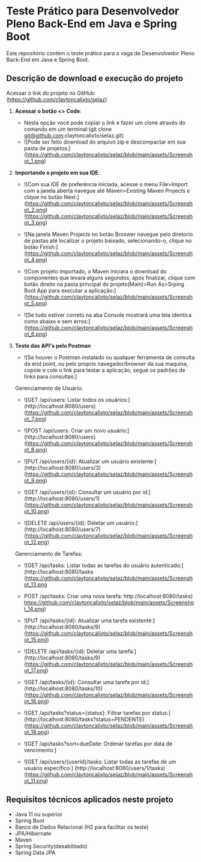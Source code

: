 # Teste Prático para Desenvolvedor Pleno Back-End em Java e Spring Boot

Este repositório contém o teste prático para a vaga de Desenvolvedor Pleno Back-End em Java e Spring Boot.

## Descrição de download e execução do projeto

Acessar o link do projeto no GitHub:(https://github.com/claytoncalixto/selaz)

1. **Acessar o botão <> Code**:
   - Nesta opção você pode copiar o link e fazer um clone através do comando em um terminal:(git clone git@github.com:claytoncalixto/selaz.git)
   - ![Pode ser feito download do arquivo zip e descompactar em sua pasta de projetos:]
     (https://github.com/claytoncalixto/selaz/blob/main/assets/Screenshot_1.png)

2. **Importando o projeto em sua IDE**:
   - ![Com sua IDE de preferência iniciada, acesse o menu File>Import com a janela aberta navegue até Maven>Existing Maven Projects e clique no botão Next:]
     (https://github.com/claytoncalixto/selaz/blob/main/assets/Screenshot_2.png)
     (https://github.com/claytoncalixto/selaz/blob/main/assets/Screenshot_3.png)

   - ![Na janela Maven Projects no botão Broswer navegue pelo diretorio de pastas até localizar o projeto baixado, selecionando-o, clique no botão Finish:]
     (https://github.com/claytoncalixto/selaz/blob/main/assets/Screenshot_4.png)
     
   - ![Com projeto importado, o Maven iniciara o download do componentes que levará alguns segundos, após finalizar, clique com botão direito na pasta principal do projeto(Main)>Run As>Srping Boot App para executar a aplicação:]
     (https://github.com/claytoncalixto/selaz/blob/main/assets/Screenshot_5.png)

   - ![Se tudo estiver correto na aba Console mostrará uma tela identica como abaixo e sem erros:]
     (https://github.com/claytoncalixto/selaz/blob/main/assets/Screenshot_6.png)

4. **Teste das API's pelo Postman**
   - ![Se houver o Postman instalado ou qualquer ferramenta de consulta de end point, ou pelo proprio navegador/browser da sua maquina, copoie e cole o link para testar a aplicação, segue os padrões de links para consultas:]

   Gerenciamento de Usuário:
   - ![GET /api/users: Listar todos os usuários:]
     (http://localhost:8080/users)
     (https://github.com/claytoncalixto/selaz/blob/main/assets/Screenshot_7.png)

   - ![POST /api/users: Criar um novo usuário:]
     (http://localhost:8080/users)
     (https://github.com/claytoncalixto/selaz/blob/main/assets/Screenshot_8.png)

   - ![PUT /api/users/{id}: Atualizar um usuário existente:]
     (http://localhost:8080/users/3)
     (https://github.com/claytoncalixto/selaz/blob/main/assets/Screenshot_9.png)

   - ![GET /api/users/{id}: Consultar um usuário por id:]
     (http://localhost:8080/users/1)
     (https://github.com/claytoncalixto/selaz/blob/main/assets/Screenshot_10.png)

   - ![DELETE /api/users/{id}: Deletar um usuário:]
     (http://localhost:8080/users/7)
     (https://github.com/claytoncalixto/selaz/blob/main/assets/Screenshot_12.png)
     

   Gerenciamento de Tarefas:
   - ![GET /api/tasks: Listar todas as tarefas do usuário autenticado:]
     (http://localhost:8080/tasks
     (https://github.com/claytoncalixto/selaz/blob/main/assets/Screenshot_13.png

   - POST /api/tasks: Criar uma nova tarefa:
     http://localhost:8080/tasks)
     https://github.com/claytoncalixto/selaz/blob/main/assets/Screenshot_14.png)

   - ![PUT /api/tasks/{id}: Atualizar uma tarefa existente:]
     (http://localhost:8080/tasks/9)
     (https://github.com/claytoncalixto/selaz/blob/main/assets/Screenshot_15.png)

   - ![DELETE /api/tasks/{id}: Deletar uma tarefa:]
     (http://localhost:8080/tasks/9)
     (https://github.com/claytoncalixto/selaz/blob/main/assets/Screenshot_17.png)
      
   - ![GET /api/tasks/{id}: Consultar uma tarefa por id:]
     (http://localhost:8080/tasks/10)
     (https://github.com/claytoncalixto/selaz/blob/main/assets/Screenshot_16.png)

   - ![GET /api/tasks?status={status}: Filtrar tarefas por status:]
     (http://localhost:8080/tasks?status=PENDENTE)
     (https://github.com/claytoncalixto/selaz/blob/main/assets/Screenshot_18.png)

   - ![GET /api/tasks?sort=dueDate: Ordenar tarefas por data de vencimento:]

   - ![GET /api/users/{userId}/tasks: Listar todas as tarefas de um usuário específico:]
     (http://localhost:8080/users/1/tasks)
     (https://github.com/claytoncalixto/selaz/blob/main/assets/Screenshot_11.png)
   


## Requisitos técnicos aplicados neste projeto

- Java 11 ou superior
- Spring Boot
- Banco de Dados Relacional (H2 para facilitar os teste)
- JPA/Hibernate
- Maven
- Spring Security(desabilitado)
- Spring Data JPA



